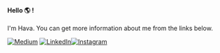 #### Hello :earth_americas: ! 

I'm Hava. You can get more information about me from the links below.

[![Medium](https://img.shields.io/badge/-Medium-ffffff?style=flat&logo=medium&logoColor=000000)](https://medium.com/@havakabasgundogan) [![LinkedIn](https://img.shields.io/badge/-LinkedIn-ffffff?style=flat&logo=linkedin&logoColor=0984e3)](https://www.linkedin.com/in/havagündoğan)[![Instagram](https://img.shields.io/badge/-Instagram-ffffff?style=flat&logo=Instagram)](https://instagram.com/codeinturkey)
